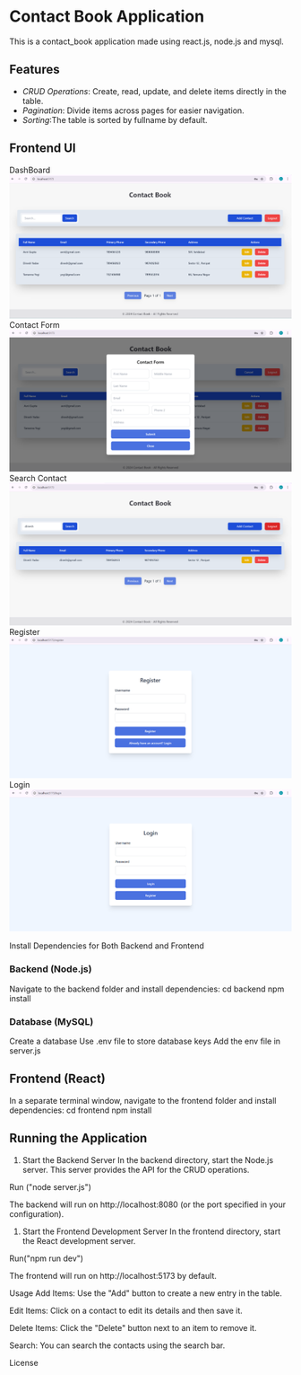 # Contact Book Application

This is a contact_book application made using react.js, node.js and mysql.

## Features

- *CRUD Operations*: Create, read, update, and delete items directly in the table.
- *Pagination*: Divide items across pages for easier navigation.
- *Sorting*:The table is sorted by fullname by default.

## Frontend UI

DashBoard  
![HomePage](images/dashboard.png)
Contact Form
![Login ](images/contactForm.png)
Search Contact
![Login ](images/search.png)
Register
![Register](images/register.png)
Login
![Login ](images/login.png)


 Install Dependencies for Both Backend and Frontend

###  Backend (Node.js)
Navigate to the backend folder and install dependencies:
cd backend
npm install

###  Database (MySQL)
Create a database
Use .env file to store database keys
Add the env file in server.js

## Frontend (React)
In a separate terminal window, navigate to the frontend folder and install dependencies:
cd frontend
npm install

## Running the Application
1. Start the Backend Server
In the backend directory, start the Node.js server. This server provides the API for the CRUD operations.

Run ("node server.js")

The backend will run on http://localhost:8080 (or the port specified in your configuration).

1. Start the Frontend Development Server
In the frontend directory, start the React development server.

Run("npm run dev")

The frontend will run on http://localhost:5173 by default.

Usage
Add Items: Use the "Add" button to create a new entry in the table.

Edit Items: Click on a contact to edit its details and then save it.

Delete Items: Click the "Delete" button next to an item to remove it.

Search: You can search the contacts using the search bar.

License
